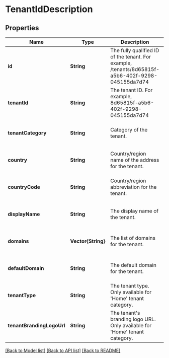# TenantIdDescription


## Properties
Name | Type | Description | Notes
------------ | ------------- | ------------- | -------------
**id** | **String** | The fully qualified ID of the tenant. For example, /tenants/8d65815f-a5b6-402f-9298-045155da7d74 | [optional] [readonly] [default to nothing]
**tenantId** | **String** | The tenant ID. For example, 8d65815f-a5b6-402f-9298-045155da7d74 | [optional] [readonly] [default to nothing]
**tenantCategory** | **String** | Category of the tenant. | [optional] [readonly] [default to nothing]
**country** | **String** | Country/region name of the address for the tenant. | [optional] [readonly] [default to nothing]
**countryCode** | **String** | Country/region abbreviation for the tenant. | [optional] [readonly] [default to nothing]
**displayName** | **String** | The display name of the tenant. | [optional] [readonly] [default to nothing]
**domains** | **Vector{String}** | The list of domains for the tenant. | [optional] [readonly] [default to nothing]
**defaultDomain** | **String** | The default domain for the tenant. | [optional] [readonly] [default to nothing]
**tenantType** | **String** | The tenant type. Only available for &#39;Home&#39; tenant category. | [optional] [readonly] [default to nothing]
**tenantBrandingLogoUrl** | **String** | The tenant&#39;s branding logo URL. Only available for &#39;Home&#39; tenant category. | [optional] [readonly] [default to nothing]


[[Back to Model list]](../README.md#models) [[Back to API list]](../README.md#api-endpoints) [[Back to README]](../README.md)


